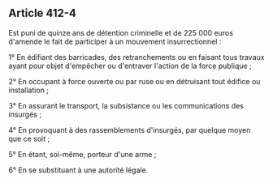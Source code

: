 Article 412-4
----
Est puni de quinze ans de détention criminelle et de 225 000 euros d'amende le
fait de participer à un mouvement insurrectionnel :

1° En édifiant des barricades, des retranchements ou en faisant tous travaux
ayant pour objet d'empêcher ou d'entraver l'action de la force publique ;

2° En occupant à force ouverte ou par ruse ou en détruisant tout édifice ou
installation ;

3° En assurant le transport, la subsistance ou les communications des insurgés ;

4° En provoquant à des rassemblements d'insurgés, par quelque moyen que ce soit
;

5° En étant, soi-même, porteur d'une arme ;

6° En se substituant à une autorité légale.
